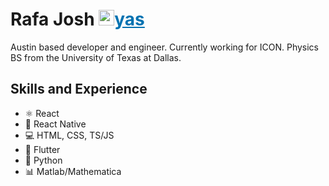 
# Rafa Josh <a href="https://linkedin.com/in/rafael-josh-261552153" target="blank"><img src="https://cdn.jsdelivr.net/npm/simple-icons@3.0.1/icons/linkedin.svg" alt="rafael-josh-261552153" height="25" width="25"  />yas</a>

Austin based developer and engineer. Currently working for ICON. Physics BS from the University of Texas at Dallas.

## Skills and Experience
* ⚛ React
* 📱 React Native
* 💻 HTML, CSS, TS/JS
* 🌌 Flutter
* 🐍 Python
* 📊 Matlab/Mathematica





</p>

<style>
  a {
    color:#0072b1;
  }
</style>

